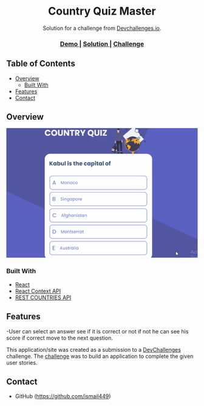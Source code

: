 <!-- Please update value in the {}  -->

<h1 align="center">Country Quiz Master</h1>

<div align="center">
   Solution for a challenge from  <a href="http://devchallenges.io" target="_blank">Devchallenges.io</a>.
</div>

<div align="center">
  <h3>
    <a href="http://ismail449-quiz-master-app.surge.sh/">
      Demo
    </a>
    <span> | </span>
    <a href="https://github.com/ismail449/country-quiz-master">
      Solution
    </a>
    <span> | </span>
    <a href="https://devchallenges.io/challenges/Bu3G2irnaXmfwQ8sZkw8">
      Challenge
    </a>
  </h3>
</div>

<!-- TABLE OF CONTENTS -->

## Table of Contents

- [Overview](#overview)
  - [Built With](#built-with)
- [Features](#features)
- [Contact](#contact)

<!-- OVERVIEW -->

## Overview

![screenshot](https://raw.githubusercontent.com/ismail449/country-quiz-master/master/Animation.gif)

### Built With

<!-- This section should list any major frameworks that you built your project using. Here are a few examples.-->

- [React](https://reactjs.org/)
- [React Context API](https://reactjs.org/docs/context.html#gatsby-focus-wrapper)
- [REST COUNTRIES API](https://restcountries.com/)

## Features

<!-- List the features of your application or follow the template. Don't share the figma file here :) -->
-User can select an answer see if it is correct or not if not he can see his score if correct move to the next question.

This application/site was created as a submission to a [DevChallenges](https://devchallenges.io/challenges) challenge. The [challenge](https://devchallenges.io/challenges/Bu3G2irnaXmfwQ8sZkw8) was to build an application to complete the given user stories.

## Contact

- GitHub (https://github.com/ismail449)
